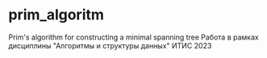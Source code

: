 # prim_algoritm
Prim's algorithm for constructing a minimal spanning tree
Работа в рамках дисциплины "Алгоритмы и структуры данных" ИТИС 2023
